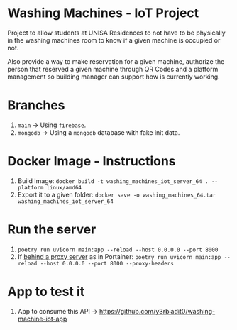 # Washing Machines - IoT Project

Project to allow students at UNISA Residences to not have to be physically in the washing machines room to know if a given machine is occupied or not.

Also provide a way to make reservation for a given machine, authorize the person that reserved a given machine through QR Codes and a platform management so building manager can support how is currently working.

# Branches

1. `main` -> Using `firebase`.
2. `mongodb` -> Using a `mongodb` database with fake init data.

# Docker Image - Instructions 
1. Build Image: `docker build -t washing_machines_iot_server_64 . --platform linux/amd64`
2. Export it to a given folder: `docker save -o washing_machines_64.tar washing_machines_iot_server_64`

# Run the server
1. `poetry run uvicorn main:app --reload --host 0.0.0.0 --port 8000`
2. If [behind a proxy server](https://fastapi.tiangolo.com/deployment/docker/) as in Portainer: `poetry run uvicorn main:app --reload --host 0.0.0.0 --port 8000 --proxy-headers`


# App to test it
1. App to consume this API -> https://github.com/y3rbiadit0/washing-machine-iot-app



